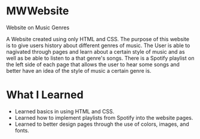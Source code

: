 # MWWebsite
Website on Music Genres


A Website created using only HTML and CSS. The purpose of this website is to give users  history about different genres
of music. The User is able to nagivated through pages and learn about a certain style of music and as well as be able to 
listen to a that genre's songs. There is a Spotify playlist on the left side of each page that allows the user to hear
some songs and better have an idea of the style of music a certain genre is.

# What I Learned

- Learned basics in using HTML and CSS.
- Learned how to implement playlists from Spotify into the website pages.
- Learned to better design pages through the use of colors, images, and fonts. 


